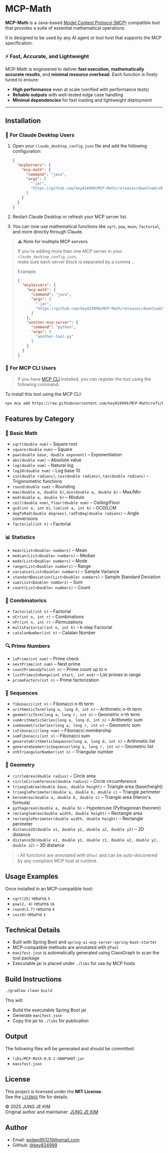 # MCP-Math

**MCP-Math** is a Java-based [Model Context Protocol (MCP)](https://modelcontextprotocol.io) compatible tool that provides a suite of essential mathematical operations.

It is designed to be used by any AI agent or tool host that supports the MCP specification.

### ⚡ Fast, Accurate, and Lightweight
MCP-Math is engineered to deliver **fast execution**, **mathematically accurate results**, and **minimal resource overhead**. Each function is finely tuned to ensure:

- **High performance** even at scale (verified with performance tests)
- **Reliable outputs** with well-tested edge case handling
- **Minimal dependencies** for fast loading and lightweight deployment

---

## Installation

### 🔹 For Claude Desktop Users

1. Open your `claude_desktop_config.json` file and add the following configuration:

    ```json
    {
      "mcpServers": {
        "mcp-math": {
          "command": "java",
          "args": [
            "-jar",
            "https://github.com/key824999/MCP-Math/releases/download/v0.1.0/mcp-math.jar"
          ]
        }
      }
    }
    ```

2. Restart Claude Desktop or refresh your MCP server list.
3. You can now use mathematical functions like `sqrt`, `pow`, `mean`, `factorial`, and more directly through Claude.

> ⚠️ **Note for multiple MCP servers**
>
> If you're adding more than one MCP server in your `claude_desktop_config.json`,  
> make sure each server block is separated by a comma `,`.
>
> Example:
>
> ```json
> {
>   "mcpServers": {
>     "mcp-math": {
>       "command": "java",
>       "args": [
>         "-jar",
>         "https://github.com/key824999/MCP-Math/releases/download/v0.1.0/mcp-math.jar"
>       ]
>     },
>     "another-mcp-server": {
>       "command": "python",
>       "args": [
>         "another-tool.py"
>       ]
>     }
>   }
> }
> ```
> 
### 🔹 For MCP CLI Users

> If you have [MCP CLI](https://www.npmjs.com/package/mcp) installed, you can register the tool using the following command:

To install this tool using the MCP CLI:

```bash
npx mcp add https://raw.githubusercontent.com/key824999/MCP-Math/refs/heads/master/manifest.json
```

## Features by Category

### 📘 Basic Math
- `sqrt(double num)` – Square root
- `square(double num)` – Square
- `pow(double base, double exponent)` – Exponentiation
- `abs(double num)` – Absolute value
- `log(double num)` – Natural log
- `log10(double num)` – Log base 10
- `sin(double radians)`, `cos(double radians)`, `tan(double radians)` – Trigonometric functions
- `round(double num)` – Rounding
- `max(double a, double b)`, `min(double a, double b)` – Max/Min
- `mod(double a, double b)` – Modulo
- `ceil(double num)`, `floor(double num)` – Ceiling/Floor
- `gcd(int a, int b)`, `lcm(int a, int b)` – GCD/LCM
- `degToRad(double degrees)`, `radToDeg(double radians)` – Angle conversions
- `factorial(int n)` – Factorial

### 📊 Statistics
- `mean(List<Double> numbers)` – Mean
- `median(List<Double> numbers)` – Median
- `mode(List<Double> numbers)` – Mode
- `range(List<Double> numbers)` – Range
- `variance(List<Double> numbers)` – Sample Variance
- `standardDeviation(List<Double> numbers)` – Sample Standard Deviation
- `sum(List<Double> numbers)` – Sum
- `count(List<Double> numbers)` – Count

### 🔢 Combinatorics
- `factorial(int n)` – Factorial
- `nCr(int n, int r)` – Combinations
- `nPr(int n, int r)` – Permutations
- `multiFactorial(int n, int k)` – k-step Factorial
- `catalanNumber(int n)` – Catalan Number

### 🔍 Prime Numbers
- `isPrime(int num)` – Prime check
- `nextPrime(int num)` – Next prime
- `countPrimesUpTo(int n)` – Prime count up to n
- `listPrimesInRange(int start, int end)` – List primes in range
- `primeFactors(int n)` – Prime factorization

### 🔁 Sequences
- `fibonacci(int n)` – Fibonacci n-th term
- `arithmeticTerm(long a, long d, int n)` – Arithmetic n-th term
- `geometricTerm(long a, long r, int n)` – Geometric n-th term
- `sumArithmeticSeries(long a, long d, int n)` – Arithmetic sum
- `sumGeometricSeries(long a, long r, int n)` – Geometric sum
- `isFibonacci(long num)` – Fibonacci membership
- `sumFibonacci(int n)` – Fibonacci sum
- `generateArithmeticSequence(long a, long d, int n)` – Arithmetic list
- `generateGeometricSequence(long a, long r, int n)` – Geometric list
- `nthTriangularNumber(int n)` – Triangular number

### 📐 Geometry
- `circleArea(double radius)` – Circle area
- `circleCircumference(double radius)` – Circle circumference
- `triangleArea(double base, double height)` – Triangle area (base/height)
- `trianglePerimeter(double a, double b, double c)` – Triangle perimeter
- `heronArea(double a, double b, double c)` – Triangle area (Heron's formula)
- `pythagorean(double a, double b)` – Hypotenuse (Pythagorean theorem)
- `rectangleArea(double width, double height)` – Rectangle area
- `rectanglePerimeter(double width, double height)` – Rectangle perimeter
- `distance2D(double x1, double y1, double x2, double y2)` – 2D distance
- `distance3D(double x1, double y1, double z1, double x2, double y2, double z2)` – 3D distance

> ℹ️ All functions are annotated with `@Tool` and can be auto-discovered by any compliant MCP host at runtime.

## Usage Examples

Once installed in an MCP-compatible host:

- `sqrt(25)` returns `5`
- `pow(2, 4)` returns `16`
- `round(3.7)` returns `4`
- `cos(0)` returns `1`

## Technical Details

- Built with Spring Boot and `spring-ai-mcp-server-spring-boot-starter`
- MCP-compatible methods are annotated with `@Tool`
- `manifest.json` is automatically generated using ClassGraph to scan the tool package
- Executable jar is placed under `./libs` for use by MCP hosts

## Build Instructions

```bash
./gradlew clean build
```

This will:
- Build the executable Spring Boot jar
- Generate `manifest.json`
- Copy the jar to `./libs` for publication

## Output

The following files will be generated and should be committed:

- `libs/MCP-Math-0.0.1-SNAPSHOT.jar`
- `manifest.json`

## License

This project is licensed under the **MIT License**.  
See the [`LICENSE`](./LICENSE) file for details.

© 2025 JUNG JE KIM  
Original author and maintainer: [JUNG JE KIM](https://github.com/key824999)

## Author

- Email: wjdwo951219@gmail.com
- GitHub: [@key824999](https://github.com/key824999)
